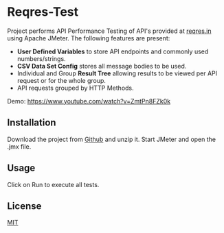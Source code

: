 # Reqres-Test

Project performs API Performance Testing of API's provided at [reqres.in](https://reqres.in/) using Apache JMeter. The following features are present:

* __User Defined Variables__ to store API endpoints and commonly used numbers/strings.
* __CSV Data Set Config__ stores all message bodies to be used.
* Individual and Group __Result Tree__ allowing results to be viewed per API request or for the whole group.
* API requests grouped by HTTP Methods. 

Demo: https://www.youtube.com/watch?v=ZmtPn8FZk0k

## Installation

Download the project from [Github](https://github.com/rathorsunpreet/Reqres-API) and unzip it. Start JMeter and open the .jmx file.

## Usage
Click on Run to execute all tests.

## License

[MIT](https://choosealicense.com/licenses/mit/)